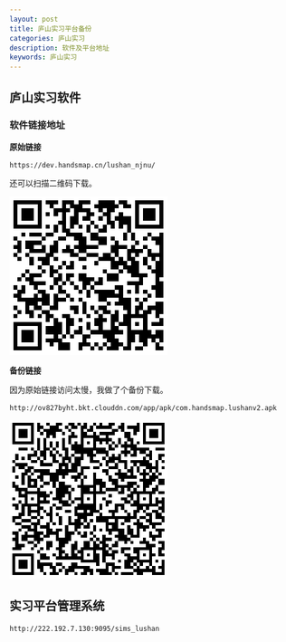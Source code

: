 ```yaml
---
layout: post
title: 庐山实习平台备份
categories: 庐山实习
description: 软件及平台地址
keywords: 庐山实习
---
```


## 庐山实习软件

### 软件链接地址

**原始链接**

```
https://dev.handsmap.cn/lushan_njnu/
```

还可以扫描二维码下载。

![庐山软件原始链接](/images/2017-8-25-lushan/lushanv2.png)

**备份链接**

因为原始链接访问太慢，我做了个备份下载。

```
http://ov827byht.bkt.clouddn.com/app/apk/com.handsmap.lushanv2.apk
```

![庐山软件备份](/images/2017-8-25-lushan/lushanv2-备份.png)

## 实习平台管理系统

```
http://222.192.7.130:9095/sims_lushan
```
